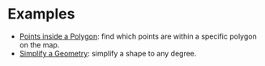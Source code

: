 # Examples

- [Points inside a Polygon](@ref): find which points are within a specific polygon on the map.
- [Simplify a Geometry](@ref): simplify a shape to any degree.
